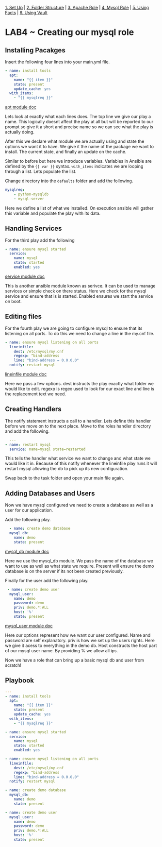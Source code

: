 [1. Set Up](SetUp.md) | [2. Folder Structure](lab-001.md) | [3. Apache Role](lab-002.md) | [4. Mysql Role](lab-002.md) | [5. Using Facts](lab-004.md) | [6. Using Vault](lab-005.md)


# LAB4 ~ Creating our mysql role

## Installing Pacakges

Insert the following four lines into your main.yml file.

```yml
- name: install tools
  apt:
    name: "{{ item }}"
    state: present
    update_cache: yes
  with_items:
    - "{{ mysqlreq }}"
```
[apt module doc](http://docs.ansible.com/ansible/apt_module.html)

Lets look at exactly what each lines does. The top line we give our play a name. This logically doesnt affect the play at all but will be reported to our prompt so give it a short and precise name so we can see what the play is actually doing.

After this we declare what module we are actually using and state the options we want it to have. We give it the name of the package we want to install. The current state, and finally an update on the cache.

Similar to before but here we introduce variables. Variables in Ansible are defined by the `{{ var }}` syntax. `with_items` indicates we are looping through a list. Lets populate the list.

Change directory into the `defaults` folder and add the following.

```yml
mysqlreq:
    - python-mysqldb
    - mysql-server
```
Here we define a list of what we installed. On execution ansible will gather this variable and populate the play with its data.

## Handling Services

For the third play add the following

```yml
- name: ensure mysql started
  service:
    name: mysql
    state: started
    enabled: yes
```
[service module doc](http://docs.ansible.com/ansible/service_module.html)

This is another ansible module known as serivce. It can be used to manage services or simple check on there status. Here we check for the mysql service and ensure that is is started. Enabled ensures we start the service on boot.

## Editing files
For the fourth play we are going to configure mysql to ensure that its listening on all ports. To do this we need to change a line in the my.cnf file.

```yml
- name: ensure mysql listening on all ports
  lineinfile:
    dest: /etc/mysql/my.cnf
    regexp: ^bind-address
    line: "bind-address = 0.0.0.0"
  notify: restart mysql
```
  [lineinfile module doc](http://docs.ansible.com/ansible/lineinfile_module.html)

  Here we pass a few options. dest instructs the play exactly what folder we would like to edit. regexp is regex used to look for our exact line and line is the replacement text we need.

## Creating Handlers
  The notify statement instructs a call to a handler. Lets define this handler before we move on to the next place. Move to the roles handler directory and add the following.
  
```yml
  ---
- name: restart mysql
  service: name=mysql state=restarted
```
  This tells the handler what service we want to change and what state we would like it in. Because of this notify whenever the lineinfile play runs it will restart mysql allowing the db to pick up its new configuration.

  Swap back to the task folder and open your main file again.

## Adding Databases and Users
  Now we have mysql configured we need to create a database as well as a user for our application.

  Add the following play.
```yml
  - name: create demo database
  mysql_db:
    name: demo
    state: present
```
 [mysql_db module doc](http://docs.ansible.com/ansible/mysql_db_module.html)

 Here we use the mysql_db module. We pass the name of the database we want to use as well as what state we require. Present will ensure the demo database is on the server if its not been created previously.

 Finally for the user add the following play.

```yml
 - name: create demo user
  mysql_user:
    name: demo
    password: demo
    priv: demo.*:ALL
    host: '%'
    state: present
```
[mysql_user module doc](http://docs.ansible.com/ansible/mysql_user_module.html)

Here our options represent how we want our user configured. Name and password are self explanatory. priv is how we set up the users rights. Here we give it acess to everything in the demo db. Host constructs the host part of our mysql user name. By providing % we allow all ips.

Now we have a role that can bring up a basic mysql db and user from scratch!

## Playbook
```yml
---
- name: install tools
  apt:
    name: "{{ item }}"
    state: present
    update_cache: yes
  with_items:
    - "{{ mysqlreq }}"

- name: ensure mysql started
  service:
    name: mysql
    state: started
    enabled: yes

- name: ensure mysql listening on all ports
  lineinfile:
    dest: /etc/mysql/my.cnf
    regexp: ^bind-address
    line: "bind-address = 0.0.0.0"
  notify: restart mysql

- name: create demo database
  mysql_db:
    name: demo
    state: present

- name: create demo user
  mysql_user:
    name: demo
    password: demo
    priv: demo.*:ALL
    host: '%'
    state: present
```